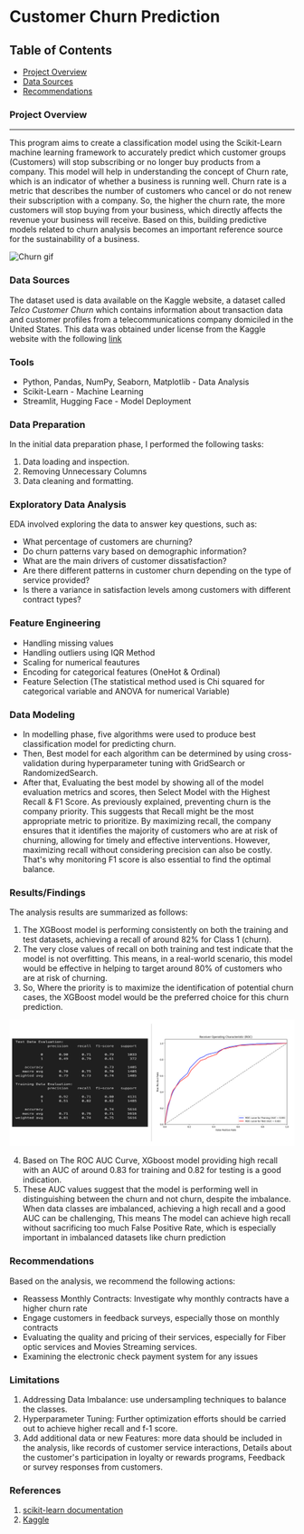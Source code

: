 # Customer Churn Prediction

## Table of Contents

- [Project Overview](#project-overview)
- [Data Sources](#data-sources)
- [Recommendations](#recommendations)

### Project Overview
---

This program aims to create a classification model using the Scikit-Learn machine learning framework to accurately predict which customer groups (Customers) will stop subscribing or no longer buy products from a company. This model will help in understanding the concept of Churn rate, which is an indicator of whether a business is running well. Churn rate is a metric that describes the number of customers who cancel or do not renew their subscription with a company. So, the higher the churn rate, the more customers will stop buying from your business, which directly affects the revenue your business will receive. Based on this, building predictive models related to churn analysis becomes an important reference source for the sustainability of a business.

![Churn gif](./churn.gif)


### Data Sources

The dataset used is data available on the Kaggle website, a dataset called *Telco Customer Churn* which contains information about transaction data and customer profiles from a telecommunications company domiciled in the United States. This data was obtained under license from the Kaggle website with the following [link](https://www.kaggle.com/datasets/blastchar/telco-customer-churn?datasetId=13996&sortBy=voteCount)

### Tools

- Python, Pandas, NumPy, Seaborn, Matplotlib - Data Analysis
- Scikit-Learn - Machine Learning
- Streamlit, Hugging Face - Model Deployment


### Data Preparation

In the initial data preparation phase, I performed the following tasks:
1. Data loading and inspection.
2. Removing Unnecessary Columns
3. Data cleaning and formatting.

### Exploratory Data Analysis

EDA involved exploring the data to answer key questions, such as:
- What percentage of customers are churning?
- Do churn patterns vary based on demographic information?
- What are the main drivers of customer dissatisfaction?
- Are there different patterns in customer churn depending on the type of service provided?
- Is there a variance in satisfaction levels among customers with different contract types?

### Feature Engineering

- Handling missing values
- Handling outliers using IQR Method 
- Scaling for numerical feautures
- Encoding for categorical features (OneHot & Ordinal) 
- Feature Selection (The statistical method used is Chi squared for categorical variable and ANOVA for numerical Variable) 

### Data Modeling

- In modelling phase, five algorithms were used to produce best classification model for predicting churn. 
- Then, Best model for each algorithm can be determined by using cross-validation during hyperparameter tuning with GridSearch or RandomizedSearch.
- After that, Evaluating the best model by showing all of the model evaluation metrics and scores, then Select Model with the Highest Recall & F1 Score. As previously explained, preventing churn is the company priority. This suggests that Recall might be the most appropriate metric to prioritize. By maximizing recall, the company ensures that it identifies the majority of customers who are at risk of churning, allowing for timely and effective interventions. However, maximizing recall without considering precision can also be costly. That's why monitoring F1 score is also essential to find the optimal balance.


### Results/Findings

The analysis results are summarized as follows:
1. The XGBoost model is performing consistently on both the training and test datasets, achieving a recall of around 82% for Class 1 (churn). 
2. The very close values of recall on both training and test indicate that the model is not overfitting. This means, in a real-world scenario, this model would be effective in helping to target around 80% of customers who are at risk of churning. 
3. So, Where the priority is to maximize the identification of potential churn cases, the XGBoost model would be the preferred choice for this churn prediction.

![Model Evaluation](./model_eval.png)

4. Based on The ROC AUC Curve, XGboost model providing high recall with an AUC of around 0.83 for training and 0.82 for testing is a good indication. 
5. These AUC values suggest that the model is performing well in distinguishing between the churn and not churn, despite the imbalance. When data classes are imbalanced, achieving a high recall and a good AUC can be challenging, This means The model can achieve high recall without sacrificing too much False Positive Rate, which is especially important in imbalanced datasets like churn prediction



### Recommendations

Based on the analysis, we recommend the following actions:
- Reassess Monthly Contracts: Investigate why monthly contracts have a higher churn rate
- Engage customers in feedback surveys, especially those on monthly contracts
- Evaluating the quality and pricing of their services, especially for Fiber optic services and Movies Streaming services.
- Examining the electronic check payment system for any issues


### Limitations

1. Addressing Data Imbalance: use undersampling techniques to balance the classes.
2. Hyperparameter Tuning: Further optimization efforts should be carried out to achieve higher recall and f-1 score. 
3. Add additional data or new Features: more data should be included in the analysis, like records of customer service interactions, Details about the customer's participation in loyalty or rewards programs, Feedback or survey responses from customers.


### References

1. [scikit-learn documentation](https://scikit-learn.org/stable/)
2. [Kaggle](https://www.kaggle.com/datasets/blastchar/telco-customer-churn)


